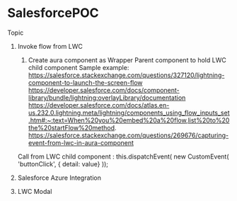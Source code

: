 # SalesforcePOC
Topic
1. Invoke flow from LWC 
      1. Create aura component as Wrapper Parent component to hold LWC child component 
      Sample example: https://salesforce.stackexchange.com/questions/327120/lightning-component-to-launch-the-screen-flow
      https://developer.salesforce.com/docs/component-library/bundle/lightning:overlayLibrary/documentation
      https://developer.salesforce.com/docs/atlas.en-us.232.0.lightning.meta/lightning/components_using_flow_inputs_set.htm#:~:text=When%20you%20embed%20a%20flow,list%20to%20the%20startFlow%20method.
      https://salesforce.stackexchange.com/questions/269676/capturing-event-from-lwc-in-aura-component
      
      Call from LWC child component :  this.dispatchEvent( new CustomEvent( 'buttonClick', { detail: value} ));
      
      
3. Salesforce Azure Integration
4. LWC Modal
